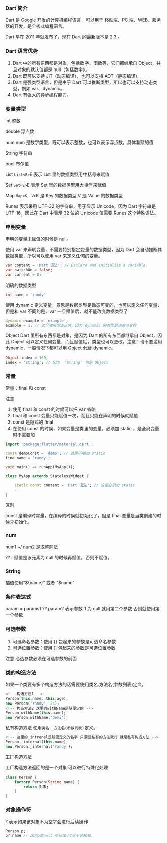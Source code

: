 ### Dart 简介

Dart 是 Google 开发的计算机编程语言，可以用于 移动端、PC 端、WEB、服务器的开发，是全栈式编程语言。

Dart 早在 2011 年就发布了，现在 Dart 的最新版本是 2.3 。

### Dart 语言优势

1. Dart 中的所有东西都是对象，包括数字、函数等，它们都继承自 Object，并且对象的默认值都是 null（包括数字）。
2. Dart 既可以支持 JIT（动态编译），也可以支持 AOT（静态编译）。
3. Dart 是强类型语言，但是由于 Dart 可以推断类型，所以也可以支持动态类型，例如 var、dynamic。
4. Dart 有强大的异步编程能力。

### 变量类型

int 整数

double 浮点数

num num 是数字类型，既可以表示整数，也可以表示浮点数，具体看赋的值

String 字符串

bool 布尔值

List `List<E>`E 表示 List 里的数据类型用中括号来赋值

Set `Set<E>`E 表示 Set 里的数据类型用大括号来赋值

Map `Map<K, V>`K 是 Key 的数据类型,V 是 Value 的数据类型

Runes 表示采用 UTF-32 的字符串，用于显示 Unicode，因为 Dart 字符串是 UTF-16，因此在 Dart 中表示 32 位的 Unicode 值需要 Runes 这个特殊语法。

### 申明变量

申明的变量未赋值的时候是 null。

使用 var 来声明变量，不需要特别指定变量的数据类型，因为 Dart 会自动推断其数据类型，所以可以使用 var 来定义任何的变量。

```dart
var content = 'Dart 语法'; // Declare and initialize a variable.
var switchOn = false;
var current = 0;
```

明确的数据类型

```dart
int name = 'randy'
```

使用 dynamic 定义变量，意思是数据类型是动态可变的，也可以定义任何变量，但是和 var 不同的是，var 一旦赋值后，就不能改变数据类型了

```dart
dynamic example = 'example';
example = 1; // 这个使用方法正确，因为 dynamic 的类型是动态可变的
```

Object Dart 里所有东西都是对象，是因为 Dart 的所有东西都继承自 Object，因此 Object 可以定义任何变量，而且赋值后，类型也可以更改。注意：请不要滥用 dynamic，一般情况下都可以用 Object 代替 dynamic。

```dart
Object index = 100;
index = 'string'; // 因为  'String' 也是 Object
```

### 常量

常量：final 和 const

注意

1. 使用 final 和 const 的时候可以把 var 省略
2. final 和 const 变量只能赋值一次，而且只能在声明的时候就赋值
3. const 是隐式的 final
4. 在使用 const 的时候，如果变量是类里的变量，必须加 static ，是全局变量时不需要加

```dart
import 'package:flutter/material.dart';

const demoConst = 'demo'; // 这里不用加 static
fina name = 'randy';

void main() => runApp(MyApp());

class MyApp extends StatelessWidget {

    static const content = 'Dart 语法'; // 这里必须加 static
    ...
}
```

区别

const 是编译时常量，在编译的时候就初始化了，但是 final 变量是当类创建的时候才初始化。

### num

num1 ~/ num2 是取整除法

??= 赋值是该元素为 null 的时候再赋值，否则不赋值。

### String

插值使用"${name}" 或者 "$name"

### 条件表达式

param = params1 ?? param2 表示参数 1 为 null 就用第二个参数 否则就使用第一个参数

### 可选参数

1. 可选命名参数：使用 {} 包起来的参数是可选命名参数
2. 可选位置参数：使用 [] 包起来的参数是可选位置参数

注意 必选参数必须在可选参数的前面

### 类的构造方法

如果一个类要有多个构造方法的话需要使用类名.方法名(参数列表)定义。

```dart
<!-- 构造方法1 -->
Person(this.name, this.age);
new Person('randy', 24);
<!-- 构造方法2 这里的withName是随便定的 -->
Person.withName(this.name);
new Person.withName('demi');
```

私有构造方法 使用`类名._方法名(参数列表)`定义。

```dart
<!-- 这里的_intrenal是随便定义的名字 只要是私有的方法就行 就是私有构造方法 -->
Person._internal(this.name);
new Person._internal('randy');
```

工厂构造方法

工厂构造方法返回的是一个对象 可以进行特殊化处理

```dart
class Person {
    factory Person(String name) {
        return 对象;
    }
}
```

### 对象操作符

? 表示如果该对象不为空才会进行后续操作

```dart
Person p;
p?.name // 因为p是null 所已加了?后不会报错。
```
